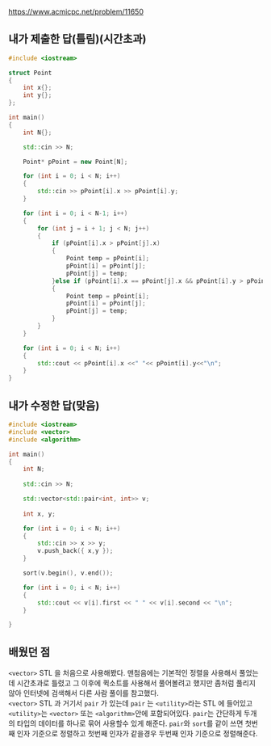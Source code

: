 https://www.acmicpc.net/problem/11650

내가 제출한 답(틀림)(시간초과)
-----------
```cpp
#include <iostream>

struct Point
{
	int x{};
	int y{};
};

int main()
{
	int N{};

	std::cin >> N;

	Point* pPoint = new Point[N];

	for (int i = 0; i < N; i++)
	{
		std::cin >> pPoint[i].x >> pPoint[i].y;
	}

	for (int i = 0; i < N-1; i++)
	{
		for (int j = i + 1; j < N; j++)
		{
			if (pPoint[i].x > pPoint[j].x)
			{
				Point temp = pPoint[i];
				pPoint[i] = pPoint[j];
				pPoint[j] = temp;
			}else if (pPoint[i].x == pPoint[j].x && pPoint[i].y > pPoint[j].y)
			{
				Point temp = pPoint[i];
				pPoint[i] = pPoint[j];
				pPoint[j] = temp;
			}
		}
	}

	for (int i = 0; i < N; i++)
	{
		std::cout << pPoint[i].x <<" "<< pPoint[i].y<<"\n";
	}
}
```

내가 수정한 답(맞음)
-----------
```cpp
#include <iostream>
#include <vector>
#include <algorithm>

int main()
{
	int N;
	
	std::cin >> N;

	std::vector<std::pair<int, int>> v;
	
	int x, y;

	for (int i = 0; i < N; i++)
	{
		std::cin >> x >> y;
		v.push_back({ x,y });
	}

	sort(v.begin(), v.end());

	for (int i = 0; i < N; i++)
	{
		std::cout << v[i].first << " " << v[i].second << "\n";
	}

}
```

배웠던 점
----------

`<vector>` STL 을 처음으로 사용해봤다. 맨첨음에는 기본적인 정렬을 사용해서 풀었는데 시간초과로 틀렸고 그 이후에 퀵소트를 사용해서 풀어볼려고 했지만 좀처럼 풀리지 않아 인터넷에 검색해서 다른 사람 풀이를 참고했다.   
`<vector>` STL 과 거기서 `pair` 가 있는데 `pair` 는 `<utility>`라는 STL 에 들어있고 `<utility>`는 `<vector>` 또는 `<algorithm>`안에 포함되어있다. `pair`는 간단하게 두개의 타입의 데이터를 하나로 묶어 사용할수 있게 해준다. `pair`와 `sort`를 같이 쓰면 첫번째 인자 기준으로 정렬하고 첫번째 인자가 같을경우 두번째 인자 기준으로 정렬해준다. 
